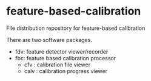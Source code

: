 # feature-based-calibration
File distribution repository for feature-based calibration

There are two software packages.
- fdv: feature detector viewer/recorder
- fbc: feature based calibration processor
	- cfv : calibration file viewer
	- calv : calibration progress viewer
